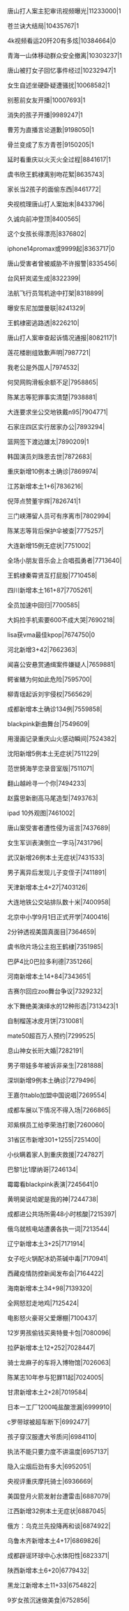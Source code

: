 唐山打人案主犯审讯视频曝光|11233000|1

苍兰诀大结局|10435767|1

4k视频看运20歼20有多炫|10384664|0

青海一山体移动群众安全撤离|10303237|1

唐山被打女子回忆事件经过|10232947|1

女生自述坐硬卧疑遭骚扰|10068582|1

别惹前女友开播|10007693|1

消失的孩子开播|9989247|1

曹芳为直播言论道歉|9198050|1

骨兰变成了东方青苍|9150205|1

延时看重庆以火灭火全过程|8841617|1

虞书欣王鹤棣离别吻花絮|8635743|

家长当2孩子的面偷东西|8461772|

央视梳理唐山打人案始末|8433796|

久诚向前冲登顶|8400565|

这个女孩长得漂亮|8376802|

iphone14promax或9999起|8363717|0

唐山受害者曾被威胁不许报警|8335456|

台风轩岚诺生成|8322399|

法航飞行员驾机途中打架|8318899|

曝安东尼加盟曼联|8241329|

王鹤棣密逃路透|8226210|

唐山打人案审查起诉情况通报|8082117|1

莲花楼剧组致歉声明|7987721|

我老公是外国人|7974532|

何炅网购滑板余额不足|7958865|

陈某志等犯罪事实清楚|7938881|

大连要求坐公交地铁戴n95|7904771|

石家庄四区实行居家办公|7893294|

篮网签下渡边雄太|7890209|1

韩国演员刘珠恩去世|7872683|

重庆新增10例本土确诊|7869974|

江苏新增本土1+6|7836216|

倪萍点赞董宇辉|7826741|1

三门峡滞留人员可有序离市|7802994|

陈某志等背后保护伞被查|7775257|

大连新增15例无症状|7751002|

全场小朋友音乐会上合唱孤勇者|7713640|

王鹤棣秦霄贤互打屁股|7710458|

四川新增本土161+87|7705261|

全员加速中回归|7700585|

大妈捡手机索要600不成大哭|7690218|

lisa获vma最佳kpop|7674750|0

河北新增3+42|7662363|

闻喜公安悬赏通缉案件嫌疑人|7659881|

鳄雀鳝为何如此危险|7595700|

柳青瑶起诉刘宇侵权|7565629|

成都新增本土确诊134例|7559858|

blackpink新曲舞台|7549609|

用漫画记录重庆山火感动瞬间|7524382|

沈阳新增5例本土无症状|7511229|

范世錡海芋恋录音室版|7511071|

翻山越岭寻一个你|7494233|

赵露思新剧高马尾造型|7493763|

ipad 10外观图|7461002|

唐山案受害者遭性侵为谣言|7437689|

女生军训表演倒立一字马|7431796|

武汉新增26例本土无症状|7431533|

男子离异后发现儿子变侄子|7411891|

天津新增本土4+27|7403126|

大连地铁公交站排队数十米|7400958|

北京中小学9月1日正式开学|7400416|

2分钟透视美国真面目|7364659|

虞书欣片场公主抱王鹤棣|7351985|

巴萨4比0巴拉多利德|7351266|

河南新增本土14+84|7343651|

吉赛尔回应zoo舞台争议|7329232|

水下舞绝美演绎水的12种形态|7313423|1

自制榴莲冰皮月饼|7310081|

mate50超百万人预约|7299525|

息山神女长珩大婚|7282191|

男子带娃多年被诉非亲生|7281888|

深圳新增9例本土确诊|7279496|

王嘉尔tablo加盟中国说唱|7269554|

成都车展以下情况不得入场|7266865|

邓紫棋员工给李荣浩打歌|7260060|

31省区市新增301+1255|7251400|

小伙瞒着家人到重庆救援|7247827|

巴黎1比1摩纳哥|7246134|

霉霉看blackpink表演|7245641|0

黄明昊说哈妮是我的神|7244738|

成都进公共场所需48小时核酸|7215397|

俄乌就核电站遭袭各执一词|7213544|

辽宁新增本土3+25|7171914|

女子吃火锅配冰奶茶碱中毒|7170941|

西藏疫情防控新闻发布会|7164422|

海南新增本土34+98|7139320|

全网怒怼走地鸡|7125424|

电影怒火豪哥父爱爆棚|7100437|

12岁男孩偷钱买奥特曼卡包|7080096|

拉萨新增本土12+252|7028447|

骑士龙麻子的车将入博物馆|7026063|

陈某志10年参与犯罪11起|7024005|

甘肃新增本土2+28|7019584|

日本一工厂1200吨盐酸泄漏|6999910|

c罗带球被超车断下|6992477|

孩子穿汉服遭大爷质问|6984110|

执法不能只要力度不讲温度|6957137|

隐入尘烟后劲有多大|6952051|

央视评重庆摩托骑士|6936669|

美国登月火箭发射台遭雷击|6887079|

江西新增32例本土无症状|6887045|

俄方：乌克兰先投降再和谈|6874922|

乌鲁木齐新增本土4+17|6869826|

成都辟谣环球中心水体阳性|6823371|

陕西新增本土6+20|6779432|

黑龙江新增本土11+33|6754822|

9岁女孩沉迷做美食|6752856|

